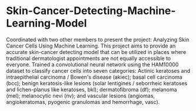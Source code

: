 # Skin-Cancer-Detecting-Machine-Learning-Model
Coordinated with two other members to present the project: Analyzing Skin Cancer Cells Using Machine Learning. This project aims to provide an accurate skin-cancer detecting model that can be utilized in places where traditional dermatologist appointments are not equally accessible to everyone. Trained a convolutional neural network using the HAM10000 dataset to classify cancer cells into seven categories: Actinic keratoses and intraepithelial carcinoma / Bowen's disease (akiec); basal cell carcinoma (bcc); benign keratosis-like lesions (solar lentigines / seborrheic keratoses and lichen-planus like keratoses, bkl); dermatofibroma (df); melanoma (mel); melanocytic nevi (nv); and vascular lesions (angiomas, angiokeratomas, pyogenic granulomas and hemorrhage, vasc).
